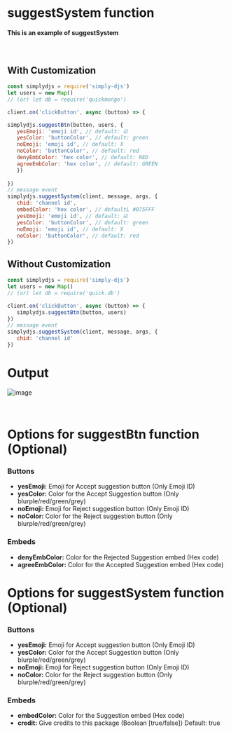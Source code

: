 # suggestSystem function
#### This is an example of suggestSystem
<br>

## With Customization
```js
const simplydjs = require('simply-djs')
let users = new Map()
// (or) let db = require('quickmongo')

client.on('clickButton', async (button) => {

simplydjs.suggestBtn(button, users, {
   yesEmoji: 'emoji id', // default: ☑️
   yesColor: 'buttonColor', // default: green 
   noEmoji: 'emoji id', // default: X
   noColor: 'buttonColor', // default: red
   denyEmbColor: 'hex color', // default: RED
   agreeEmbColor: 'hex color', // default: GREEN
   })
   
})
// message event
simplydjs.suggestSystem(client, message, args, {
   chid: 'channel id',
   embedColor: 'hex color', // defaultL #075FFF
   yesEmoji: 'emoji id', // default: ☑️
   yesColor: 'buttonColor', // default: green 
   noEmoji: 'emoji id', // default: X
   noColor: 'buttonColor', // default: red
})
```
## Without Customization
```js
const simplydjs = require('simply-djs')
let users = new Map()
// (or) let db = require('quick.db')

client.on('clickButton', async (button) => {
   simplydjs.suggestBtn(button, users)
})
// message event
simplydjs.suggestSystem(client, message, args, {
   chid: 'channel id'
})
```
# Output
![image](https://user-images.githubusercontent.com/71836991/128165290-aa3f9c50-1fc3-4f5c-805d-e32e0e0b7be3.png)

<br>

# Options for suggestBtn function (Optional)
### Buttons
- **yesEmoji:** Emoji for Accept suggestion button (Only Emoji ID)
- **yesColor:** Color for the Accept Suggestion button (Only blurple/red/green/grey)
- **noEmoji:** Emoji for Reject suggestion button (Only Emoji ID)
- **noColor:** Color for the Reject suggestion button (Only blurple/red/green/grey)

### Embeds
- **denyEmbColor:** Color for the Rejected Suggestion embed (Hex code)
- **agreeEmbColor:** Color for the Accepted Suggestion embed (Hex code)

# Options for suggestSystem function (Optional)
### Buttons
- **yesEmoji:** Emoji for Accept suggestion button (Only Emoji ID)
- **yesColor:** Color for the Accept Suggestion button (Only blurple/red/green/grey)
- **noEmoji:** Emoji for Reject suggestion button (Only Emoji ID)
- **noColor:** Color for the Reject suggestion button (Only blurple/red/green/grey)

### Embeds
- **embedColor:** Color for the Suggestion embed (Hex code)
- **credit:** Give credits to this package (Boolean [true/false]) Default: true
